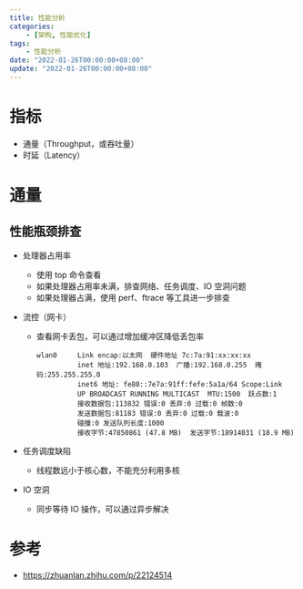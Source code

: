 ```yaml
---
title: 性能分析
categories: 
    - [架构, 性能优化]
tags:
    - 性能分析
date: "2022-01-26T00:00:00+08:00"
update: "2022-01-26T00:00:00+08:00"
---
```


# 指标

- 通量（Throughput，或吞吐量）
- 时延（Latency）

# 通量

## 性能瓶颈排查

- 处理器占用率
  - 使用 top 命令查看
  - 如果处理器占用率未满，排查网络、任务调度、IO 空洞问题
  - 如果处理器占满，使用 perf、ftrace 等工具进一步排查

- 流控（网卡）

  - 查看网卡丢包，可以通过增加缓冲区降低丢包率

    ```shell
    wlan0     Link encap:以太网  硬件地址 7c:7a:91:xx:xx:xx  
              inet 地址:192.168.0.103  广播:192.168.0.255  掩码:255.255.255.0
              inet6 地址: fe80::7e7a:91ff:fefe:5a1a/64 Scope:Link
              UP BROADCAST RUNNING MULTICAST  MTU:1500  跃点数:1
              接收数据包:113832 错误:0 丢弃:0 过载:0 帧数:0
              发送数据包:81183 错误:0 丢弃:0 过载:0 载波:0
              碰撞:0 发送队列长度:1000 
              接收字节:47850861 (47.8 MB)  发送字节:18914031 (18.9 MB)
    ```

- 任务调度缺陷
  - 线程数远小于核心数，不能充分利用多核
- IO 空洞
  - 同步等待 IO 操作，可以通过异步解决

# 参考

- https://zhuanlan.zhihu.com/p/22124514